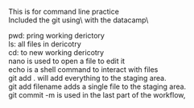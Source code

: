 This is for command line practice \
Included the git using\ 
with the datacamp\

pwd: pring working derictory\
ls: all files in dericotry\
cd: to new working dericotry \
nano is used to open a file to edit it\
echo is a shell command to interact with files\
git add . will add everything to the staging area.\
git add filename adds a single file to the staging area.\
git commit -m is used in the last part of the workflow, 
